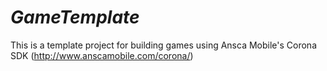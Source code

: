 _GameTemplate_
==============

This is a template project for building games using Ansca Mobile's Corona SDK (http://www.anscamobile.com/corona/)